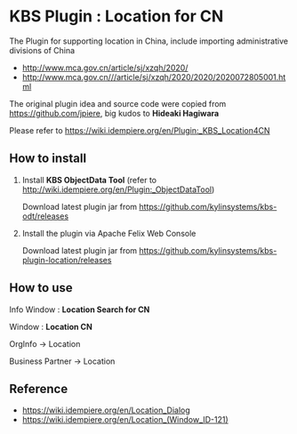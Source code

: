 # KBS Plugin : Location for CN

The Plugin for supporting location in China, include importing administrative divisions of China
  
* http://www.mca.gov.cn/article/sj/xzqh/2020/
* http://www.mca.gov.cn///article/sj/xzqh/2020/2020/2020072805001.html

The original plugin idea and source code were copied from https://github.com/jpiere, big kudos to **Hideaki Hagiwara**

Please refer to https://wiki.idempiere.org/en/Plugin:_KBS_Location4CN

## How to install

1. Install **KBS ObjectData Tool** (refer to http://wiki.idempiere.org/en/Plugin:_ObjectDataTool)

	Download latest plugin jar from https://github.com/kylinsystems/kbs-odt/releases

2. Install the plugin via Apache Felix Web Console

	Download latest plugin jar from https://github.com/kylinsystems/kbs-plugin-location/releases

## How to use

Info Window : **Location Search for CN**

Window : **Location CN**

OrgInfo -> Location

Business Partner -> Location

## Reference

* https://wiki.idempiere.org/en/Location_Dialog
* https://wiki.idempiere.org/en/Location_(Window_ID-121)
